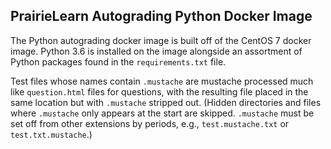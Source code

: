 ## PrairieLearn Autograding Python Docker Image

The Python autograding docker image is built off of the CentOS 7 docker image.
Python 3.6 is installed on the image alongside an assortment of Python packages
found in the `requirements.txt` file.

Test files whose names contain `.mustache` are mustache processed much like 
`question.html` files for questions, with the resulting file placed in the 
same location but with `.mustache` stripped out. (Hidden directories and
files where `.mustache` only appears at the start are skipped. `.mustache`
must be set off from other extensions by periods, e.g., `test.mustache.txt`
or `test.txt.mustache`.)
